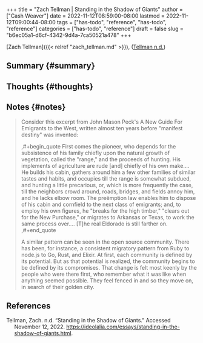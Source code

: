 +++
title = "Zach Tellman | Standing in the Shadow of Giants"
author = ["Cash Weaver"]
date = 2022-11-12T08:59:00-08:00
lastmod = 2022-11-12T09:00:44-08:00
tags = ["has-todo", "reference", "has-todo", "reference"]
categories = ["has-todo", "reference"]
draft = false
slug = "b6ec05a1-d6cf-4342-9d4a-7ca50521a478"
+++

[Zach Tellman]({{< relref "zach_tellman.md" >}}), (<a href="#citeproc_bib_item_1">Tellman n.d.</a>)


## Summary {#summary}


## Thoughts {#thoughts}


## Notes {#notes}

> Consider this excerpt from John Mason Peck's A New Guide For Emigrants to the West, written almost ten years before "manifest destiny" was invented:
>
> ,#+begin_quote
> First comes the pioneer, who depends for the subsistence of his family chiefly upon the natural growth of vegetation, called the "range," and the proceeds of hunting. His implements of agriculture are rude [and] chiefly of his own make…. He builds his cabin, gathers around him a few other families of similar tastes and habits, and occupies till the range is somewhat subdued, and hunting a little precarious, or, which is more frequently the case, till the neighbors crowd around, roads, bridges, and fields annoy him, and he lacks elbow room. The preëmption law enables him to dispose of his cabin and cornfield to the next class of emigrants; and, to employ his own figures, he "breaks for the high timber," "clears out for the New Purchase," or migrates to Arkansas or Texas, to work the same process over…. [T]he real Eldorado is still farther on.
> ,#+end_quote
>
> A similar pattern can be seen in the open source community. There has been, for instance, a consistent migratory pattern from Ruby to node.js to Go, Rust, and Elixir. At first, each community is defined by its potential. But as that potential is realized, the community begins to be defined by its compromises. That change is felt most keenly by the people who were there first, who remember what it was like when anything seemed possible. They feel fenced in and so they move on, in search of their golden city.

## References

<style>.csl-entry{text-indent: -1.5em; margin-left: 1.5em;}</style><div class="csl-bib-body">
  <div class="csl-entry"><a id="citeproc_bib_item_1"></a>Tellman, Zach. n.d. “Standing in the Shadow of Giants.” Accessed November 12, 2022. <a href="https://ideolalia.com/essays/standing-in-the-shadow-of-giants.html">https://ideolalia.com/essays/standing-in-the-shadow-of-giants.html</a>.</div>
</div>
